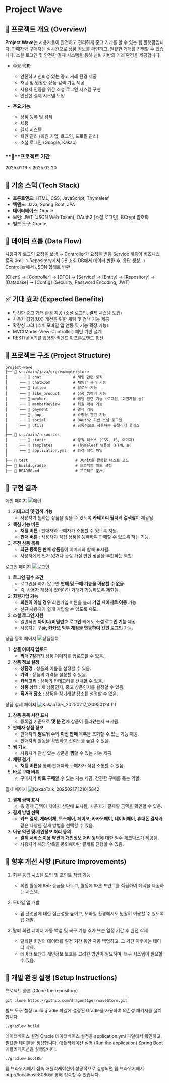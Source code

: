 # Project Wave

## 📢 프로젝트 개요 (Overview)

**Project Wave**는 사용자들이 안전하고 편리하게 중고 거래를 할 수 있는 웹 플랫폼입니다. 판매자와 구매자는 실시간으로 상품 정보를 확인하고, 원활한 거래를 진행할 수 있습니다. 소셜 로그인 및 안전한 결제 시스템을 통해 신뢰 기반의 거래 환경을 제공합니다.

- **주요 목표**:
  - 안전하고 신뢰성 있는 중고 거래 환경 제공
  - 채팅 및 원활한 상품 검색 기능 제공
  - 사용자 인증을 위한 소셜 로그인 시스템 구현
  - 안전한 결제 시스템 도입

- **주요 기능**:
  - 상품 등록 및 검색
  - 채팅
  - 결제 시스템
  - 회원 관리 (회원 가입, 로그인, 프로필 관리)
  - 소셜 로그인 (Google, Kakao)

### **📆**프로젝트 기간

2025.01.16 ~ 2025.02.20

## 📌 기술 스택 (Tech Stack)

- **프론트엔드**: HTML, CSS, JavaScript, Thymeleaf
- **백엔드**: Java, Spring Boot, JPA
- **데이터베이스**: Oracle
- **보안**: JWT (JSON Web Token), OAuth2 (소셜 로그인), BCrypt 암호화
- **빌드 도구**: Gradle


## 📌 데이터 흐름 (Data Flow)
사용자가 로그인 요청을 보냄 → Controller가 요청을 받음
Service 계층이 비즈니스 로직 처리 → Repository에서 DB 조회
DB에서 데이터 반환 후, 응답 생성 → Controller에서 JSON 형태로 반환

[Client] -> [Controller] -> [DTO] -> [Service] -> [Entity] -> [Repository] -> [Database]
                     ↳ [Config] (Security, Password Encoding, JWT)



## ✅ 기대 효과 (Expected Benefits)
- 안전한 중고 거래 환경 제공 (소셜 로그인, 결제 시스템 도입)
- 사용자 경험(UX) 개선을 위한 채팅 및 검색 기능 제공
- 확장성 고려 (추후 모바일 앱 연동 및 기능 확장 가능)
- MVC(Model-View-Controller) 패턴 기반 설계
- RESTful API를 활용한 백엔드 & 프론트엔드 통신

## 📌 프로젝트 구조 (Project Structure)

```plaintext
project-wave
├── 📂 src/main/java/org/example/store
│     ├── 📂 chat              # 채팅 관련 로직
│     ├── 📂 chatRoom          # 채팅방 관리 기능
│     ├── 📂 follow            # 팔로우 기능
│     ├── 📂 like_product      # 상품 찜하기 기능
│     ├── 📂 member            # 회원 관련 기능 (로그인, 회원가입 등)      
│     ├── 📂 memberReview      # 회원 리뷰 기능
│     ├── 📂 payment           # 결제 기능
│     ├── 📂 shop              # 쇼핑몰 관련 기능
│     ├── 📂 social            # OAuth2 기반 소셜 로그인
│     ├── 📂 utils             # 공통적으로 사용하는 유틸리티 클래스
│
├── 📂 src/main/resources
│     ├── 📂 static            # 정적 리소스 (CSS, JS, 이미지)
│     ├── 📂 templates         # Thymeleaf 템플릿 (HTML 뷰)
│     ├── 📄 application.yml   # 환경 설정 파일
│
├── 📂 test                     # JUnit을 활용한 테스트 코드
├── 📄 build.gradle             # 프로젝트 빌드 설정
├── 📄 README.md                # 프로젝트 문서

```

## 🎯 구현 결과
메인 페이지
![메인](https://github.com/user-attachments/assets/5784f8bc-0be5-450b-83f5-1834d7a2aacf)
1. **카테고리 및 검색 기능**
    - 사용자가 원하는 상품을 찾을 수 있도록 **카테고리 필터**와 **검색창**이 제공됨.
2. **핵심 기능 버튼**
    - **채팅 버튼** : 판매자와 구매자가 소통할 수 있도록 지원.
    - **판매 버튼** : 사용자가 직접 상품을 등록하여 판매할 수 있도록 하는 기능.
3. **추천 상품 목록**
    - **최근 등록된 판매 상품**들이 이미지와 함께 표시됨.
    - 사용자에게 인기 있거나 관심 가질 만한 상품을 추천하는 역할
  
      
로그인 페이지
![로그인](https://github.com/user-attachments/assets/c6d4bf84-0f69-4904-84cd-5da6565a37c5)
1. **로그인 필수 조건**
    - 로그인을 하지 않으면 **판매 및 구매 기능을 이용할 수 없음.**
    - 즉, 사용자 계정이 있어야만 거래가 가능하도록 제한됨.
2. **회원가입 기능**
    - **회원이 아닐 경우** 회원가입 버튼을 눌러 **가입 페이지로 이동** 가능.
    - 신규 사용자가 쉽게 가입할 수 있도록 유도.
3. **소셜 로그인 지원**
    - 일반적인 **아이디/비밀번호 로그인** 외에도 **소셜 로그인 기능** 제공.
    - 사용자는 **구글, 카카오 외부 계정을 연동하여 간편 로그인** 가능.

상품 등록 페이지
![상품등록](https://github.com/user-attachments/assets/96e533c6-5d70-4ea7-becf-b4dcb2a1c4b5)
1. **상품 이미지 업로드**
    - **최대 7장**까지 상품 이미지를 업로드할 수 있음..
2. **상품 정보 설정**
    - **상품명** : 상품의 이름을 설정할 수 있음.
    - **가격** : 상품의 가격을 설정할 수 있음.
    - **카테고리** : 상품의 카테고리를 선택할 수 있음.
    - **상품 상태** : 새 상품인지, 중고 상품인지를  설정할 수 있음.
    - **직거래 장소** : 상품을 직거래할 장소를 설정할 수 있음.

상품 상세 페이지
![KakaoTalk_20250217_120950124 (1)](https://github.com/user-attachments/assets/b2030ab7-bbb6-4660-97c1-5aee9cfde7ed)
1. **상품 등록 시간 표시**
    - 등록일 기준으로 **몇 분 전**에 상품이 올라왔는지 표시됨.
2. **판매자 상점 정보**
    - 판매자의 **팔로워 수**와 **이전 판매 목록**을 조회할 수 있는 기능 제공.
    - 판매자의 활동을 확인하고 신뢰도를 높일 수 있음.
3. **찜 기능**
    - 사용자가 관심 있는 상품을 **찜**할 수 있는 기능 제공.
4. **채팅 걸기**
    - **채팅 버튼**을 통해 판매자와 구매자가 직접 소통할 수 있음.
5. **바로 구매 버튼**
    - 구매자가 **바로 구매**할 수 있는 기능 제공, 간편한 구매를 돕는 역할.

결제 페이지
![KakaoTalk_20250217_121015842](https://github.com/user-attachments/assets/291e05ac-564b-4e86-97a3-8c4c3283f44b)
1. **결제 금액 표시**
    - 총 결제 금액이 페이지 상단에 표시됨, 사용자가 결제할 금액을 확인할 수 있음.
2. **결제 방법 선택**
    - **카드 결제, 계좌이체, 토스페이, 페이코, 카카오페이, 네이버페이, 휴대폰 결제**와 같은 다양한 결제 방법을 선택할 수 있음.
3. **이용 약관 및 개인정보 처리 동의**
    - **결제 서비스 이용 약관**과 **개인정보 처리 동의**에 대한 필수 체크박스가 제공됨.
    - 사용자가 해당 항목을 동의해야만 결제를 진행할 수 있음.
  

## 📌 향후 개선 사항 (Future Improvements)
1. 회원 등급 시스템 도입 및 포인트 적립 기능
    - 회원 활동에 따라 등급을 나누고, 활동에 따른 포인트를 적립하여 혜택을 제공하는 시스템.
    
2. 모바일 앱 개발
    - 웹 플랫폼에 대한 접근성을 높이고, 모바일 환경에서도 원활히 이용할 수 있도록 앱 개발.
    
3. 탈퇴 회원 데이터 자동 백업 및 복구 기능 추가 또는 일정 기간 후 완전 삭제
    - 탈퇴한 회원의 데이터를 일정 기간 동안 자동 백업하고, 그 기간 이후에는 데이터 삭제.
    - 데이터 보안과 개인정보 보호를 고려한 방안이 필요하며, 복구 시스템이 필요할 수 있음.

  
## 📌 개발 환경 설정 (Setup Instructions)
프로젝트 클론 (Clone the repository)
```plaintext
git clone https://github.com/dragont1ger/waveStore.git
```

빌드 도구 설정
build.gradle 파일에 설정된 Gradle을 사용하여 의존성 패키지를 설치합니다.
```plaintext
./gradlew build
```

데이터베이스 설정
Oracle 데이터베이스 설정을 application.yml 파일에서 확인하고, 필요한 테이블을 생성합니다.
애플리케이션 실행 (Run the application)
Spring Boot 애플리케이션을 실행합니다.
```plaintext
./gradlew bootRun
```
웹 브라우저에서 접속
애플리케이션이 성공적으로 실행되면 웹 브라우저에서 http://localhost:8080을 통해 접속할 수 있습니다.
